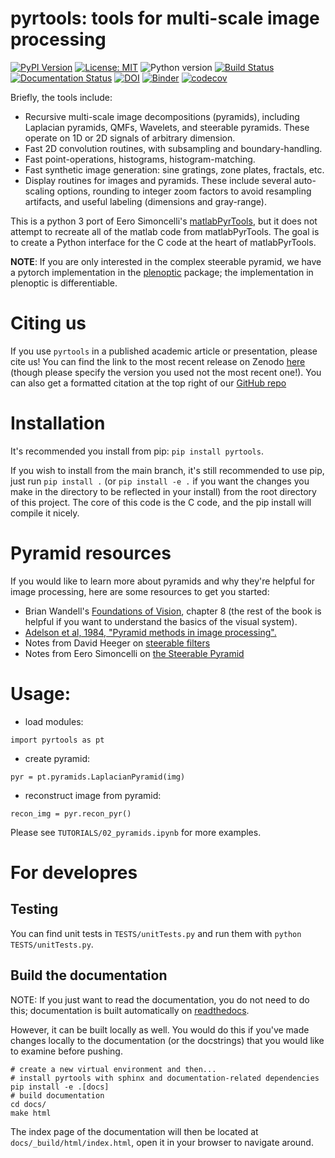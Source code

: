 # pyrtools: tools for multi-scale image processing

[![PyPI Version](https://img.shields.io/pypi/v/pyrtools.svg)](https://pypi.org/project/pyrtools/)
[![License: MIT](https://img.shields.io/badge/License-MIT-yellow.svg)](https://github.com/LabForComputationalVision/pyrtools/blob/main/LICENSE)
![Python version](https://img.shields.io/badge/python-3.7|3.8|3.9|3.10-blue.svg)
[![Build Status](https://github.com/LabForComputationalVision/pyrtools/workflows/build/badge.svg)](https://github.com/LabForComputationalVision/pyrtools/actions?query=workflow%3Abuild)
[![Documentation Status](https://readthedocs.org/projects/pyrtools/badge/?version=latest)](https://pyrtools.readthedocs.io/en/latest/?badge=latest)
[![DOI](https://zenodo.org/badge/137527035.svg)](https://zenodo.org/doi/10.5281/zenodo.10161031)
[![Binder](https://mybinder.org/badge_logo.svg)](https://mybinder.org/v2/gh/LabForComputationalVision/pyrtools/v1.0.3?filepath=TUTORIALS%2F)
[![codecov](https://codecov.io/gh/LabForComputationalVision/pyrtools/branch/main/graph/badge.svg?token=Ei9TYftdYi)](https://codecov.io/gh/LabForComputationalVision/pyrtools)

Briefly, the tools include:
  - Recursive multi-scale image decompositions (pyramids), including
    Laplacian pyramids, QMFs, Wavelets, and steerable pyramids.  These
    operate on 1D or 2D signals of arbitrary dimension.
  - Fast 2D convolution routines, with subsampling and boundary-handling.
  - Fast point-operations, histograms, histogram-matching.
  - Fast synthetic image generation: sine gratings, zone plates, fractals, etc.
  - Display routines for images and pyramids.  These include several
    auto-scaling options, rounding to integer zoom factors to avoid
    resampling artifacts, and useful labeling (dimensions and gray-range).

This is a python 3 port of Eero Simoncelli's
[matlabPyrTools](https://github.com/LabForComputationalVision/matlabPyrTools),
but it does not attempt to recreate all of the matlab code from matlabPyrTools.
The goal is to create a Python interface for the C code at the heart of
matlabPyrTools.

**NOTE**: If you are only interested in the complex steerable pyramid, we have a
pytorch implementation in the
[plenoptic](https://github.com/LabForComputationalVision/plenoptic/) package;
the implementation in plenoptic is differentiable.

# Citing us

If you use `pyrtools` in a published academic article or presentation, please
cite us! You can find the link to the most recent release on Zenodo
[here](https://zenodo.org/doi/10.5281/zenodo.10161031) (though please specify
the version you used not the most recent one!). You can also get a formatted
citation at the top right of our [GitHub
repo](https://github.com/LabForComputationalVision/pyrtools)

# Installation

It's recommended you install from pip: `pip install pyrtools`.

If you wish to install from the main branch, it's still recommended
to use pip, just run `pip install .` (or `pip install -e .` if you
want the changes you make in the directory to be reflected in your
install) from the root directory of this project. The core of this
code is the C code, and the pip install will compile it nicely.

# Pyramid resources

If you would like to learn more about pyramids and why they're helpful
for image processing, here are some resources to get you started:

 - Brian Wandell's [Foundations of
   Vision](https://foundationsofvision.stanford.edu/chapter-8-multiresolution-image-representations/),
   chapter 8 (the rest of the book is helpful if you want to
   understand the basics of the visual system).
 - [Adelson et al, 1984, "Pyramid methods in image
   processing".](http://persci.mit.edu/pub_pdfs/RCA84.pdf)
 - Notes from David Heeger on [steerable
   filters](http://www.cns.nyu.edu/~david/handouts/steerable.pdf)
 - Notes from Eero Simoncelli on [the Steerable
   Pyramid](http://www.cns.nyu.edu/~eero/STEERPYR/)

# Usage:

- load modules:
```
import pyrtools as pt
```

- create pyramid:
```
pyr = pt.pyramids.LaplacianPyramid(img)
```

- reconstruct image from pyramid:
```
recon_img = pyr.recon_pyr()
```

Please see `TUTORIALS/02_pyramids.ipynb` for more examples.

# For developres

## Testing

You can find unit tests in `TESTS/unitTests.py` and run them with `python
TESTS/unitTests.py`.

## Build the documentation

NOTE: If you just want to read the documentation, you do not need to
do this; documentation is built automatically on
[readthedocs](https://pyrtools.readthedocs.io/en/latest/).

However, it can be built locally as well. You would do this if you've
made changes locally to the documentation (or the docstrings) that you
would like to examine before pushing.

```
# create a new virtual environment and then...
# install pyrtools with sphinx and documentation-related dependencies
pip install -e .[docs]
# build documentation
cd docs/
make html
```

The index page of the documentation will then be located at
`docs/_build/html/index.html`, open it in your browser to navigate
around.
